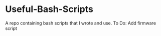 # Useful-Bash-Scripts
A repo containing bash scripts that I wrote and use.
To Do: Add firmware script
